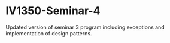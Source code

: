 # IV1350-Seminar-4
Updated version of seminar 3 program including exceptions and implementation of design patterns.
